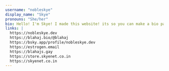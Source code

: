 ```yaml
---
username: "nobleskye"
display_name: "Skye"
pronouns: "She/her"
bio: Hello! I'm Skye! I made this website! its so you can make a bio page but with a cool url lol, also as well to test my website making skills!
links: |
  https://nobleskye.dev
  https://blahaj.bio/@blahaj
  https://bsky.app/profile/nobleskye.dev
  https://estrogen.email
  https://blahajs.gay
  https://store.skyenet.co.in
  https://skyenet.co.in
---
```


